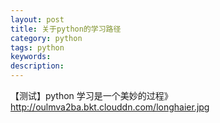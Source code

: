 ```yaml
---
layout: post
title: 关于python的学习路径
category: python
tags: python
keywords: 
description: 
---
```


【测试】python 学习是一个美妙的过程》
http://oulmva2ba.bkt.clouddn.com/longhaier.jpg
